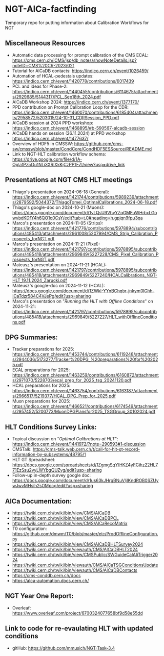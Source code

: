 # NGT-AlCa-factfinding
Temporary repo for putting information about Calibration Workflows for NGT

## Miscellaneous Resources
- Automatic data processing for prompt calibration of the CMS ECAL: https://cms.cern.ch/iCMS/jsp/db_notes/showNoteDetails.jsp?noteID=CMS%20CR-2023/021
- Tutorial for AlCaDB contacts: https://indico.cern.ch/event/1026459/
- Automation of HCAL-pedestals updates: https://indico.cern.ch/event/1420778/contributions/6017439
- PCL and ideas for Phase-2: https://indico.cern.ch/event/1440455/contributions/6114675/attachments/2929685/5144317/PCL_Sep18th_2024.pdf
- AlCaDB Workshop 2024: https://indico.cern.ch/event/1377170/
- PPD contribution on Prompt Calibration Loop for the CDR: https://indico.cern.ch/event/1460070/contributions/6185404/attachments/2958572/5203015/24-10-31_CDRSession_PPD.pdf
- AlCaDB session at 2024 PPD workshop: https://indico.cern.ch/event/1468895/#b-590567-alcadb-session
- AlCaDB hands on session (26.11.2024) at PPD workshop https://indico.cern.ch/event/1477637/
- Overview of HDF5 in CMSSW: https://github.com/cms-sw/cmssw/blob/master/CondCore/CondHDF5ESSource/README.md
- Link to NGT-HLT calibration workflow schema: https://drive.google.com/file/d/1A-OglafPz5Ou1NLi3XRlXkKjCzPP1FZl/view?usp=drive_link

## Presentations at NGT CMS HLT meetings
- Thiago's presentation on 2024-06-18 (General): https://indico.cern.ch/event/1421744/contributions/5989239/attachments/2879592/5044372/ThiagoTomei_OptimalCalibrations_2024-06-18.pdf
- Thiago's google-doc on 2024-10-21 (Muons): https://docs.google.com/document/d/1vLQsURVhyYZqGMFuWHrbxLGowvbdKDfY4h6QO1c0CsY/edit?tab=t.0#heading=h.gpjqn9fpu3qa
- Marco's presentation on 2024-11-05 (Strips): https://indico.cern.ch/event/1421776/contributions/5978894/subcontributions/485413/attachments/2961008/5207994/CMS_Strip_Calibration_Prospects_forNGT.pdf
- Marco's presentation on 2024-11-21 (Pixel): https://indico.cern.ch/event/1421797/contributions/5978895/subcontributions/485418/attachments/2969849/5227228/CMS_Pixel_Calibration_Prospects_forNGT.pdf
- Mateusz's presentation on 2024-11-21 (HCAL): https://indico.cern.ch/event/1421797/contributions/5978895/subcontributions/485418/attachments/2969849/5227240/HCALCalibrations_NGT-HLT_19.11.2024_Zarucki.pdf
- Mateusz's google-doc on 2024-11-12 (HCAL): https://docs.google.com/document/d/1ZWkI-YYnBChqbr-jnkym0IGhh-ICaTdzr584C4VJePg/edit?usp=sharing
- Marco's presentation on "_Running the HLT with Offline Conditions_" on 2024-11-21: https://indico.cern.ch/event/1421797/contributions/5978895/subcontributions/485418/attachments/2969849/5227227/HLT_withOfflineConditions.pdf

## DPG Summaries:
- Tracker preparations for 2025: https://indico.cern.ch/event/1453744/contributions/6119248/attachments/2944036/5173277/Tracker%20DPG_%20preparations%20for%202025.pdf
- ECAL preparations for 2025: https://indico.cern.ch/event/1463259/contributions/6160872/attachments/2971070/5228703/ecal_prep_for_2025_tsg_20241120.pdf
- HCAL preparations for 2025: https://indico.cern.ch/event/1463754/contributions/6163187/attachments/2966517/5219377/HCAL_DPG_Prep_for_2025.pdf
- Muon preparations for 2025: https://indico.cern.ch/event/1466521/contributions/6174549/attachments/2957452/5200773/MuonDPGPlansfor2025_TSGGroup_30102024.pdf

## HLT Conditions Survey Links:
- Topical discussion on "_Optimal Calibrations at HLT_": https://indico.cern.ch/event/1441972/?note=290593#1-discussion
- CMSTalk: https://cms-talk.web.cern.ch/t/call-for-hlt-gt-record-information-by-subsystems/48795/1
- HLT GT Spreadsheet: https://docs.google.com/spreadsheets/d/1ZgmgSqYIHKZ4yFCihz22HL771EzSsu2vyLWYbgQUZvg/edit?usp=sharing
- Follow-up in-depth survey google doc: https://docs.google.com/document/d/1us63kJHrgBNuVljIKndROB0SZUywJwvMHsih2sOMpcg/edit?usp=sharing

## AlCa Documentation:
- https://twiki.cern.ch/twiki/bin/view/CMS/AlCaDB
- https://twiki.cern.ch/twiki/bin/view/CMS/AlCaDBPCL 
- https://twiki.cern.ch/twiki/bin/view/CMS/AlCaRecoMatrix
- T0 configuration: https://github.com/dmwm/T0/blob/master/etc/ProdOfflineConfiguration.py 
- https://twiki.cern.ch/twiki/bin/view/CMS/AlCaDBHLTSurvey2024
- https://twiki.cern.ch/twiki/bin/viewauth/CMS/AlCaDBHLT2024 
- https://twiki.cern.ch/twiki/bin/view/CMSPublic/SWGuideCalAliTrigger2024 
- https://twiki.cern.ch/twiki/bin/viewauth/CMS/AlCaTSGConditionsUpdate 
- https://twiki.cern.ch/twiki/bin/viewauth/CMS/AlCaDBContacts 
- https://cms-conddb.cern.ch/docs
- https://alca-automation.docs.cern.ch/

## NGT Year One Report:
- Overleaf: https://www.overleaf.com/project/6700324077658bf9d58e55dd

## Link to code for re-evaulating HLT with updated conditions
- gitHub: https://github.com/mmusich/NGT-Task-3.4